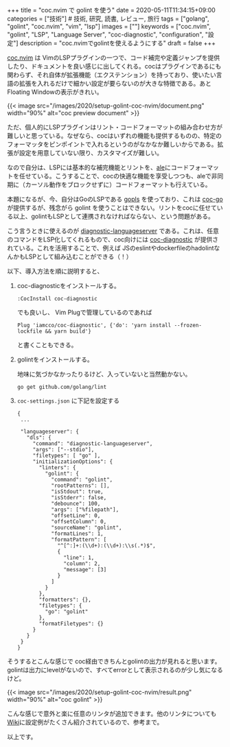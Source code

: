 +++
title = "coc.nvim で golint を使う"
date = 2020-05-11T11:34:15+09:00
categories = ["技術"] # 技術, 研究, 読書, レビュー, 旅行
tags = ["golang", "golint", "coc.nvim", "vim", "lsp"]
images = [""]
keywords = ["coc.nvim", "golint", "LSP", "Language Server", "coc-diagnostic", "configuration", "設定"]
description = "coc.nvimでgolintを使えるようにする"
draft = false
+++



[coc.nvim](https://github.com/neoclide/coc.nvim) は VimのLSPプラグインの一つで、コード補完や定義ジャンプを提供したり、ドキュメントを良い感じに出してくれる。cocはプラグインであるにも関わらず、それ自体が拡張機能（エクステンション）を持っており、使いたい言語の拡張を入れるだけで細かい設定が要らないのが大きな特徴である。あとFloating Windowの表示がきれい。

{{< image src="/images/2020/setup-golint-coc-nvim/document.png" width="90%" alt="coc preview document" >}}

ただ、個人的にLSPプラグインはリント・コードフォーマットの組み合わせ方が難しいと思っている。なぜなら、cocはいずれの機能も提供するものの、特定のフォーマッタをピンポイントで入れるというのがなかなか難しいからである。拡張が設定を用意していない限り、カスタマイズが難しい。



なので自分は、LSPには基本的な補完機能とリントを、[ale](https://github.com/dense-analysis/ale)にコードフォーマットを任せている。こうすることで、cocの快適な機能を享受しつつも、aleで非同期に（カーソル動作をブロックせずに）コードフォーマットも行えている。



本題になるが、今、自分はGoのLSPである [gopls](https://github.com/golang/go/wiki/gopls) を使っており、これは [coc-go](https://github.com/josa42/coc-go) が提供するが、残念がら golint を使うことはできない。リントをcocに任せている以上、golintもLSPとして連携されなければならない、という問題がある。



こう言うときに使えるのが [diagnostic-languageserver](https://github.com/iamcco/diagnostic-languageserver) である。これは、任意のコマンドをLSP化してくれるもので、coc向けには [coc-diagnostic](https://github.com/iamcco/coc-diagnostic) が提供されている。これを活用することで、例えば JSのeslintやdockerfileのhadolintなんかもLSPとして組み込むことができる（！）



以下、導入方法を順に説明すると、



1. coc-diagnosticをインストールする。

    ```
    :CocInstall coc-diagnostic
    ```

    でも良いし、 Vim Plugで管理しているのであれば

    ```
    Plug 'iamcco/coc-diagnostic', {'do': 'yarn install --frozen-lockfile && yarn build'}
    ```

    と書くこともできる。




2. golintをインストールする。

    地味に気づかなかったりるけど、入っていないと当然動かない。

    ```
    go get github.com/golang/lint
    ```

    

3. `coc-settings.json` に下記を設定する

    ```
    {
     ...
       
     "languageserver": {
       "dls": {
         "command": "diagnostic-languageserver",
         "args": ["--stdio"],
         "filetypes": [ "go" ],
         "initializationOptions": {
           "linters": {
             "golint": {
               "command": "golint",
               "rootPatterns": [],
               "isStdout": true,
               "isStderr": false,
               "debounce": 100,
               "args": ["%filepath"],
               "offsetLine": 0,
               "offsetColumn": 0,
               "sourceName": "golint",
               "formatLines": 1,
               "formatPattern": [
                 "^[^:]+:(\\d+):(\\d+):\\s(.*)$",
                 {
                   "line": 1,
                   "column": 2,
                   "message": [3]
                 }
               ]
             }
           },
           "formatters": {},
           "filetypes": {
             "go": "golint"
           },
           "formatFiletypes": {}
         }
       }
     }
    }
    ```


そうするとこんな感じで coc経由できちんとgolintの出力が見れると思います。 golintは出力にlevelがないので、すべてerrorとして表示されるのが少し気になるけど。

{{< image src="/images/2020/setup-golint-coc-nvim/result.png" width="90%" alt="coc golint" >}}

こんな感じで意外と楽に任意のリンタが追加できます。他のリンタについても[Wiki](https://github.com/iamcco/diagnostic-languageserver/wiki/Linters)に設定例がたくさん紹介されているので、参考まで。

以上です。
